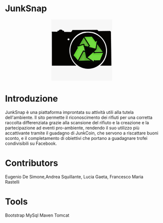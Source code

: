 # JunkSnap
<div align = "center">
    <img src="src/main/webapp/assets/img/WhatsApp%20Image%202021-06-15%20at%2019.06.01.jpeg" width="200" height="200" alt="Logo">
</div>

# Introduzione
JunkSnap è una piattaforma improntata su attività utili alla tutela dell'ambiente. 
Il sito permette il riconoscimento dei rifiuti per una corretta raccolta differenziata grazie alla scansione del rifiuto e la creazione e la partecipazione ad eventi pro-ambiente,
rendendo il suo utilizzo più accattivante tramite il guadagno di JunkCoin, che servono a riscattare buoni sconto, 
e il completamento di obiettivi che portano a guadagnare trofei condivisibili su Facebook.


# Contributors
Eugenio De Simone,Andrea Squillante, Lucia Gaeta, Francesco Maria Rastelli

# Tools
Bootstrap
MySql
Maven
Tomcat
